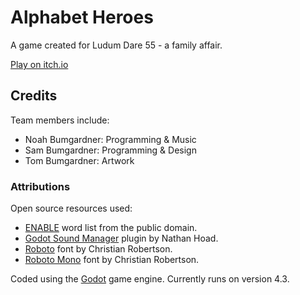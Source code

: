 # Alphabet Heroes
A game created for Ludum Dare 55 - a family affair.

[Play on itch.io](https://nbumgardner.itch.io/ludum-dare-55-heroes-of-keys-kingdoms)

## Credits
Team members include:

- Noah Bumgardner: Programming & Music
- Sam Bumgardner: Programming & Design
- Tom Bumgardner: Artwork

### Attributions
Open source resources used:

- [ENABLE](https://norvig.com/ngrams/enable1.txt) word list from the public domain.
- [Godot Sound Manager](https://github.com/nathanhoad/godot_sound_manager) plugin by Nathan Hoad.
- [Roboto](https://fonts.google.com/specimen/Roboto) font by Christian Robertson.
- [Roboto Mono](https://fonts.google.com/specimen/Roboto+Mono) font by Christian Robertson.

Coded using the [Godot](https://godotengine.org) game engine.
Currently runs on version 4.3.
